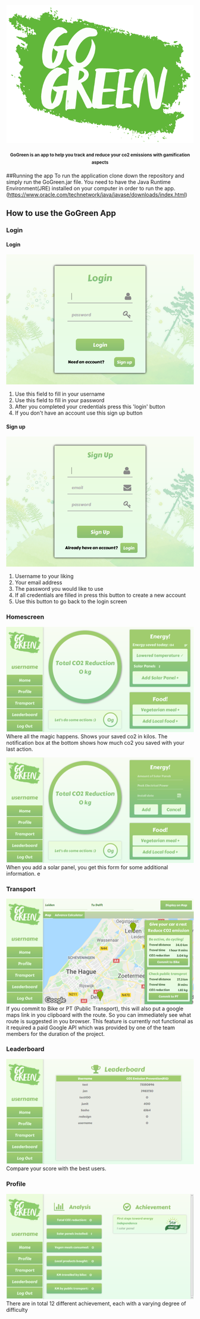 <h1 align="center">
    <img src="Logo.png">
</h1>
<p align="center">
<sup>
<b>GoGreen is an app to help you track and reduce your co2 emissions with gamification aspects</b>
</sup>
</p>

##Running the app
To run the application clone down the repository and simply run the GoGreen.jar file. You need to have the Java Runtime Environment(JRE) installed on your computer in order to run the app. (https://www.oracle.com/technetwork/java/javase/downloads/index.html)

## How to use the GoGreen App
### Login
#### Login
![Screenshot of Login Screen](doc/screenshots/Login.png)
1.  Use this field to fill in your username
2.  Use this field to fill in your password
3.  After you completed your credentials press this 'login' button
4.  If you don't have an account use this sign up button

#### Sign up
![Screenshot of Sign Up Screen](doc/screenshots/SignUp.png)
1.  Username to your liking
2.  Your email address
3.  The password you would like to use
4.  If all credentials are filled in press this button to create a new account
5.  Use this button to go back to the login screen

### Homescreen
![Screenshot of Homescreen](doc/screenshots/HomeScreen.png)
Where all the magic happens. Shows your saved co2 in kilos.
The notification box at the bottom shows how much co2 you saved with your last action.

![Screenshot of HomeScreen extended](doc/screenshots/HomeScreenExt.png)
When you add a solar panel, you get this form for some additional information.
e
### Transport
![Screenshot of Transportation Screen](doc/screenshots/Transportation.png)
If you commit to Bike or PT (Public Transport), this will also put a google maps link in you clipboard with the route.
So you can immediately see what route is suggested in you browser. 
This feature is currently not functional as it required a paid Google API which was provided by one of the team members for the duration of the project.

### Leaderboard
![Screenshot of the Leaderboard Screen](doc/screenshots/Leaderboard.png)
Compare your score with the best users.

### Profile
![Screenshot of Profile](doc/screenshots/Profile.png)
There are in total 12 different achievement, each with a varying degree of difficulty


